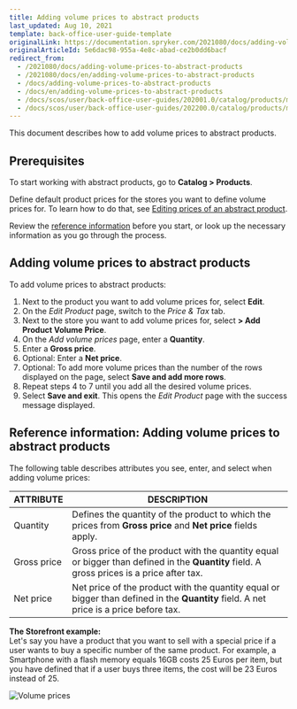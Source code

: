 ```yaml
---
title: Adding volume prices to abstract products
last_updated: Aug 10, 2021
template: back-office-user-guide-template
originalLink: https://documentation.spryker.com/2021080/docs/adding-volume-prices-to-abstract-products
originalArticleId: 5e6dac98-955a-4e8c-abad-ce2b0dd6bacf
redirect_from:
  - /2021080/docs/adding-volume-prices-to-abstract-products
  - /2021080/docs/en/adding-volume-prices-to-abstract-products
  - /docs/adding-volume-prices-to-abstract-products
  - /docs/en/adding-volume-prices-to-abstract-products
  - /docs/scos/user/back-office-user-guides/202001.0/catalog/products/manage-abstract-products/adding-volume-prices-to-abstract-products.html
  - /docs/scos/user/back-office-user-guides/202200.0/catalog/products/manage-abstract-products/adding-volume-prices-to-abstract-products.html
---
```


This document describes how to add volume prices to abstract products.

## Prerequisites

To start working with abstract products, go to  **Catalog&nbsp;<span aria-label="and then">></span> Products**.

Define default product prices for the stores you want to define volume prices for. To learn how to do that, see [Editing prices of an abstract product](/docs/scos/user/back-office-user-guides/{{page.version}}/catalog/products/manage-abstract-products/editing-abstract-products.html#editing-prices-of-an-abstract-product).

Review the [reference information](/docs/scos/user/back-office-user-guides/{{page.version}}/catalog/products/manage-abstract-products/adding-volume-prices-to-abstract-products.html#reference-information-adding-volume-prices-to-abstract-products) before you start, or look up the necessary information as you go through the process.

## Adding volume prices to abstract products

To add volume prices to abstract products:
1. Next to the product you want to add volume prices for, select **Edit**.
2. On the *Edit Product* page, switch to the *Price & Tax* tab.
3. Next to the store you want to add volume prices for, select **> Add Product Volume Price**.
4. On the *Add volume prices* page, enter a **Quantity**.
5. Enter a **Gross price**.
6. Optional: Enter a **Net price**.
7. Optional: To add more volume prices than the number of the rows displayed on the page, select **Save and add more rows**.
8. Repeat steps 4 to 7 until you add all the desired volume prices.
9. Select **Save and exit**.
    This opens the *Edit Product* page with the success message displayed.

## Reference information: Adding volume prices to abstract products

 The following table describes attributes you see, enter, and select when adding volume prices:

| ATTRIBUTE | DESCRIPTION |
| --- | --- |
| Quantity | Defines the quantity of the product to which the prices from **Gross price** and **Net price** fields apply. |
| Gross price | Gross price of the product with the quantity equal or bigger than defined in the **Quantity** field. A gross prices is a price after tax. |
| Net price | Net price of the product with the quantity equal or bigger than defined in the **Quantity** field.  A net price is a price before tax. |

**The Storefront example:**
<br>Let's say you have a product that you want to sell with a special price if a user wants to buy a specific number of the same product. For example, a Smartphone with a flash memory equals 16GB costs 25 Euros per item, but you have defined that if a user buys three items, the cost will be 23 Euros instead of 25.

![Volume prices](https://spryker.s3.eu-central-1.amazonaws.com/docs/User+Guides/Back+Office+User+Guides/Products/Products/Managing+products/Products:+Reference+Information/Volume-prices.gif)
